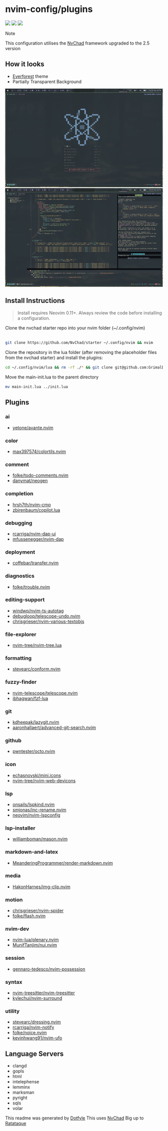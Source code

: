 # nvim-config/plugins

<a href="https://dotfyle.com/GrimalDev/nvim-config-plugins"><img src="https://dotfyle.com/GrimalDev/nvim-config-plugins/badges/plugins?style=flat" /></a>
<a href="https://dotfyle.com/GrimalDev/nvim-config-plugins"><img src="https://dotfyle.com/GrimalDev/nvim-config-plugins/badges/leaderkey?style=flat" /></a>
<a href="https://dotfyle.com/GrimalDev/nvim-config-plugins"><img src="https://dotfyle.com/GrimalDev/nvim-config-plugins/badges/plugin-manager?style=flat" /></a>

> [!NOTE]
>
> This configuration utilises the [NvChad](https://github.com/NvChad/NvChad) framework upgraded to the 2.5 version

## How it looks

- [Everforest](https://github.com/sainnhe/everforest) theme
- Partially Transparent Background

![image](https://raw.githubusercontent.com/GrimalDev/nvim-config/refs/heads/main/images/SCR-20250520-jrtw.png)
![image](https://raw.githubusercontent.com/GrimalDev/nvim-config/refs/heads/main/images/SCR-20250520-jnxd.png)

## Install Instructions

> Install requires Neovim 0.11+. Always review the code before installing a configuration.

Clone the nvchad starter repo into your nvim folder (~/.config/nvim)

```sh

git clone https://github.com/NvChad/starter ~/.config/nvim && nvim

```

Clone the repository in the lua folder (after removing the placeholder files from the nvchad starter) and install the plugins:

```sh
cd ~/.config/nvim/lua && rm -rf ./* && git clone git@github.com:GrimalDev/nvim-config .
```

Move the main-init.lua to the parent directory

```sh
mv main-init.lua ../init.lua
```

## Plugins

### ai

- [yetone/avante.nvim](https://dotfyle.com/plugins/yetone/avante.nvim)

### color

- [max397574/colortils.nvim](https://dotfyle.com/plugins/max397574/colortils.nvim)

### comment

- [folke/todo-comments.nvim](https://dotfyle.com/plugins/folke/todo-comments.nvim)
- [danymat/neogen](https://dotfyle.com/plugins/danymat/neogen)

### completion

- [hrsh7th/nvim-cmp](https://dotfyle.com/plugins/hrsh7th/nvim-cmp)
- [zbirenbaum/copilot.lua](https://dotfyle.com/plugins/zbirenbaum/copilot.lua)

### debugging

- [rcarriga/nvim-dap-ui](https://dotfyle.com/plugins/rcarriga/nvim-dap-ui)
- [mfussenegger/nvim-dap](https://dotfyle.com/plugins/mfussenegger/nvim-dap)

### deployment

- [coffebar/transfer.nvim](https://dotfyle.com/plugins/coffebar/transfer.nvim)

### diagnostics

- [folke/trouble.nvim](https://dotfyle.com/plugins/folke/trouble.nvim)

### editing-support

- [windwp/nvim-ts-autotag](https://dotfyle.com/plugins/windwp/nvim-ts-autotag)
- [debugloop/telescope-undo.nvim](https://dotfyle.com/plugins/debugloop/telescope-undo.nvim)
- [chrisgrieser/nvim-various-textobjs](https://dotfyle.com/plugins/chrisgrieser/nvim-various-textobjs)

### file-explorer

- [nvim-tree/nvim-tree.lua](https://dotfyle.com/plugins/nvim-tree/nvim-tree.lua)

### formatting

- [stevearc/conform.nvim](https://dotfyle.com/plugins/stevearc/conform.nvim)

### fuzzy-finder

- [nvim-telescope/telescope.nvim](https://dotfyle.com/plugins/nvim-telescope/telescope.nvim)
- [ibhagwan/fzf-lua](https://dotfyle.com/plugins/ibhagwan/fzf-lua)

### git

- [kdheepak/lazygit.nvim](https://dotfyle.com/plugins/kdheepak/lazygit.nvim)
- [aaronhallaert/advanced-git-search.nvim](https://dotfyle.com/plugins/aaronhallaert/advanced-git-search.nvim)

### github

- [pwntester/octo.nvim](https://dotfyle.com/plugins/pwntester/octo.nvim)

### icon

- [echasnovski/mini.icons](https://dotfyle.com/plugins/echasnovski/mini.icons)
- [nvim-tree/nvim-web-devicons](https://dotfyle.com/plugins/nvim-tree/nvim-web-devicons)

### lsp

- [onsails/lspkind.nvim](https://dotfyle.com/plugins/onsails/lspkind.nvim)
- [smjonas/inc-rename.nvim](https://dotfyle.com/plugins/smjonas/inc-rename.nvim)
- [neovim/nvim-lspconfig](https://dotfyle.com/plugins/neovim/nvim-lspconfig)

### lsp-installer

- [williamboman/mason.nvim](https://dotfyle.com/plugins/williamboman/mason.nvim)

### markdown-and-latex

- [MeanderingProgrammer/render-markdown.nvim](https://dotfyle.com/plugins/MeanderingProgrammer/render-markdown.nvim)

### media

- [HakonHarnes/img-clip.nvim](https://dotfyle.com/plugins/HakonHarnes/img-clip.nvim)

### motion

- [chrisgrieser/nvim-spider](https://dotfyle.com/plugins/chrisgrieser/nvim-spider)
- [folke/flash.nvim](https://dotfyle.com/plugins/folke/flash.nvim)

### nvim-dev

- [nvim-lua/plenary.nvim](https://dotfyle.com/plugins/nvim-lua/plenary.nvim)
- [MunifTanjim/nui.nvim](https://dotfyle.com/plugins/MunifTanjim/nui.nvim)

### session

- [gennaro-tedesco/nvim-possession](https://dotfyle.com/plugins/gennaro-tedesco/nvim-possession)

### syntax

- [nvim-treesitter/nvim-treesitter](https://dotfyle.com/plugins/nvim-treesitter/nvim-treesitter)
- [kylechui/nvim-surround](https://dotfyle.com/plugins/kylechui/nvim-surround)

### utility

- [stevearc/dressing.nvim](https://dotfyle.com/plugins/stevearc/dressing.nvim)
- [rcarriga/nvim-notify](https://dotfyle.com/plugins/rcarriga/nvim-notify)
- [folke/noice.nvim](https://dotfyle.com/plugins/folke/noice.nvim)
- [kevinhwang91/nvim-ufo](https://dotfyle.com/plugins/kevinhwang91/nvim-ufo)

## Language Servers

- clangd
- gopls
- html
- intelephense
- lemminx
- marksman
- pyright
- sqls
- volar

This readme was generated by [Dotfyle](https://dotfyle.com)
This uses [NvChad](https://github.com/NvChad/NvChad)
Big up to [Ratataque](https://github.com/ratataque)
